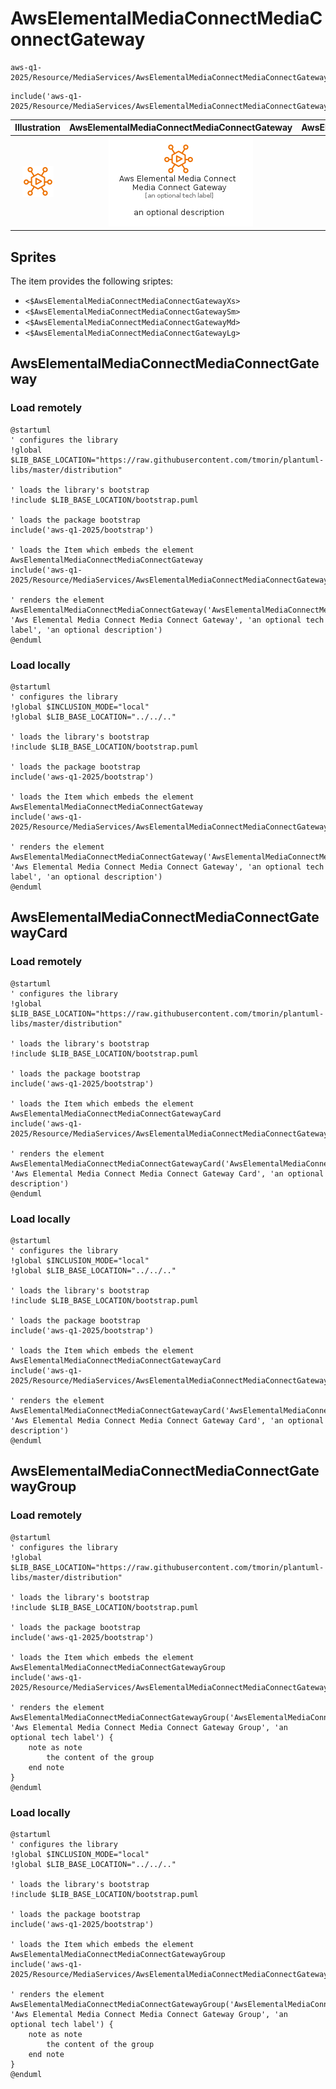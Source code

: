 # AwsElementalMediaConnectMediaConnectGateway


```text
aws-q1-2025/Resource/MediaServices/AwsElementalMediaConnectMediaConnectGateway
```

```text
include('aws-q1-2025/Resource/MediaServices/AwsElementalMediaConnectMediaConnectGateway')
```



| Illustration | AwsElementalMediaConnectMediaConnectGateway | AwsElementalMediaConnectMediaConnectGatewayCard | AwsElementalMediaConnectMediaConnectGatewayGroup |
| :---: | :---: | :---: | :---: |
| ![illustration for Illustration](../../../aws-q1-2025/Resource/MediaServices/AwsElementalMediaConnectMediaConnectGateway.png) | ![illustration for AwsElementalMediaConnectMediaConnectGateway](../../../aws-q1-2025/Resource/MediaServices/AwsElementalMediaConnectMediaConnectGateway.Local.png) | ![illustration for AwsElementalMediaConnectMediaConnectGatewayCard](../../../aws-q1-2025/Resource/MediaServices/AwsElementalMediaConnectMediaConnectGatewayCard.Local.png) | ![illustration for AwsElementalMediaConnectMediaConnectGatewayGroup](../../../aws-q1-2025/Resource/MediaServices/AwsElementalMediaConnectMediaConnectGatewayGroup.Local.png) |



## Sprites
The item provides the following sriptes:

- `<$AwsElementalMediaConnectMediaConnectGatewayXs>`
- `<$AwsElementalMediaConnectMediaConnectGatewaySm>`
- `<$AwsElementalMediaConnectMediaConnectGatewayMd>`
- `<$AwsElementalMediaConnectMediaConnectGatewayLg>`





## AwsElementalMediaConnectMediaConnectGateway

### Load remotely
```plantuml
@startuml
' configures the library
!global $LIB_BASE_LOCATION="https://raw.githubusercontent.com/tmorin/plantuml-libs/master/distribution"

' loads the library's bootstrap
!include $LIB_BASE_LOCATION/bootstrap.puml

' loads the package bootstrap
include('aws-q1-2025/bootstrap')

' loads the Item which embeds the element AwsElementalMediaConnectMediaConnectGateway
include('aws-q1-2025/Resource/MediaServices/AwsElementalMediaConnectMediaConnectGateway')

' renders the element
AwsElementalMediaConnectMediaConnectGateway('AwsElementalMediaConnectMediaConnectGateway', 'Aws Elemental Media Connect Media Connect Gateway', 'an optional tech label', 'an optional description')
@enduml
```

### Load locally
```plantuml
@startuml
' configures the library
!global $INCLUSION_MODE="local"
!global $LIB_BASE_LOCATION="../../.."

' loads the library's bootstrap
!include $LIB_BASE_LOCATION/bootstrap.puml

' loads the package bootstrap
include('aws-q1-2025/bootstrap')

' loads the Item which embeds the element AwsElementalMediaConnectMediaConnectGateway
include('aws-q1-2025/Resource/MediaServices/AwsElementalMediaConnectMediaConnectGateway')

' renders the element
AwsElementalMediaConnectMediaConnectGateway('AwsElementalMediaConnectMediaConnectGateway', 'Aws Elemental Media Connect Media Connect Gateway', 'an optional tech label', 'an optional description')
@enduml
```

## AwsElementalMediaConnectMediaConnectGatewayCard

### Load remotely
```plantuml
@startuml
' configures the library
!global $LIB_BASE_LOCATION="https://raw.githubusercontent.com/tmorin/plantuml-libs/master/distribution"

' loads the library's bootstrap
!include $LIB_BASE_LOCATION/bootstrap.puml

' loads the package bootstrap
include('aws-q1-2025/bootstrap')

' loads the Item which embeds the element AwsElementalMediaConnectMediaConnectGatewayCard
include('aws-q1-2025/Resource/MediaServices/AwsElementalMediaConnectMediaConnectGateway')

' renders the element
AwsElementalMediaConnectMediaConnectGatewayCard('AwsElementalMediaConnectMediaConnectGatewayCard', 'Aws Elemental Media Connect Media Connect Gateway Card', 'an optional description')
@enduml
```

### Load locally
```plantuml
@startuml
' configures the library
!global $INCLUSION_MODE="local"
!global $LIB_BASE_LOCATION="../../.."

' loads the library's bootstrap
!include $LIB_BASE_LOCATION/bootstrap.puml

' loads the package bootstrap
include('aws-q1-2025/bootstrap')

' loads the Item which embeds the element AwsElementalMediaConnectMediaConnectGatewayCard
include('aws-q1-2025/Resource/MediaServices/AwsElementalMediaConnectMediaConnectGateway')

' renders the element
AwsElementalMediaConnectMediaConnectGatewayCard('AwsElementalMediaConnectMediaConnectGatewayCard', 'Aws Elemental Media Connect Media Connect Gateway Card', 'an optional description')
@enduml
```

## AwsElementalMediaConnectMediaConnectGatewayGroup

### Load remotely
```plantuml
@startuml
' configures the library
!global $LIB_BASE_LOCATION="https://raw.githubusercontent.com/tmorin/plantuml-libs/master/distribution"

' loads the library's bootstrap
!include $LIB_BASE_LOCATION/bootstrap.puml

' loads the package bootstrap
include('aws-q1-2025/bootstrap')

' loads the Item which embeds the element AwsElementalMediaConnectMediaConnectGatewayGroup
include('aws-q1-2025/Resource/MediaServices/AwsElementalMediaConnectMediaConnectGateway')

' renders the element
AwsElementalMediaConnectMediaConnectGatewayGroup('AwsElementalMediaConnectMediaConnectGatewayGroup', 'Aws Elemental Media Connect Media Connect Gateway Group', 'an optional tech label') {
    note as note
        the content of the group
    end note
}
@enduml
```

### Load locally
```plantuml
@startuml
' configures the library
!global $INCLUSION_MODE="local"
!global $LIB_BASE_LOCATION="../../.."

' loads the library's bootstrap
!include $LIB_BASE_LOCATION/bootstrap.puml

' loads the package bootstrap
include('aws-q1-2025/bootstrap')

' loads the Item which embeds the element AwsElementalMediaConnectMediaConnectGatewayGroup
include('aws-q1-2025/Resource/MediaServices/AwsElementalMediaConnectMediaConnectGateway')

' renders the element
AwsElementalMediaConnectMediaConnectGatewayGroup('AwsElementalMediaConnectMediaConnectGatewayGroup', 'Aws Elemental Media Connect Media Connect Gateway Group', 'an optional tech label') {
    note as note
        the content of the group
    end note
}
@enduml
```

